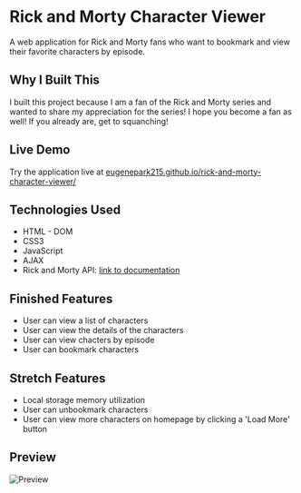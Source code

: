 # Rick and Morty Character Viewer
A web application for Rick and Morty fans who want to bookmark and view their favorite characters by episode.

## Why I Built This
I built this project because I am a fan of the Rick and Morty series and wanted to share my appreciation for the series! I hope you become a fan as well! If you already are, get to squanching!

## Live Demo
Try the application live at [eugenepark215.github.io/rick-and-morty-character-viewer/](eugenepark215.github.io/rick-and-morty-character-viewer/)

## Technologies Used

  * HTML - DOM
  * CSS3
  * JavaScript
  * AJAX
  * Rick and Morty API:  [link to documentation](https://rickandmortyapi.com/documentation)

## Finished Features
  * User can view a list of characters
  * User can view the details of the characters
  * User can view chacters by episode
  * User can bookmark characters

## Stretch Features
  * Local storage memory utilization
  * User can unbookmark characters
  * User can view more characters on homepage by clicking a 'Load More' button

## Preview
![Preview](kapture.gif)
